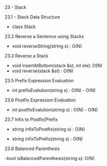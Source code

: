 23 - Stack

23.1 - Stack Data Structure

- class Stack

23.2 Reverse a Sentence using Stacks

- void reverseString(string s) : O(N)

23.3 Reverse a Stack

- void insertAtBottom(stack<int> &st, int ele): O(N)
- void reverse(stack<int> &st) : O(N)


23.5 Prefix Expression Evaluation 

- int prefixEvalution(string s) : O(N) - O(N)

23.6 Postfix Expression Evaluation 

- int postfixEvalution(string s) : O(N) - O(N)


23.7 Infix to Postfix|Prefix 

- string infixToPostfix(string s) : O(N)

- string infixToPrefix(string s) : O(N)

23.8 Balanced Parenthesis

-bool isBalancedParenthesis(string s): O(N)
